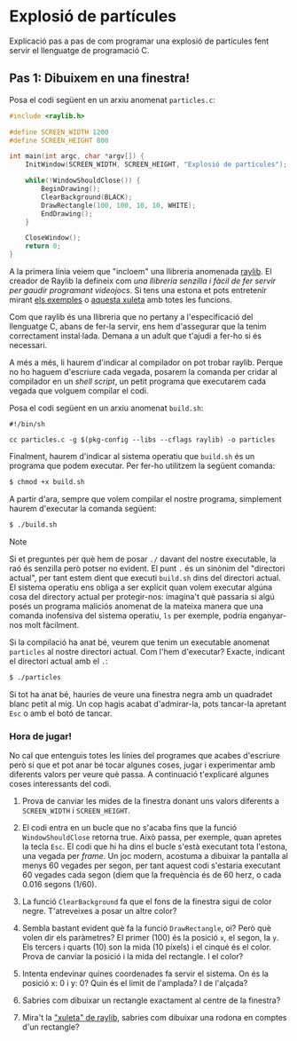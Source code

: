 # Explosió de partícules

Explicació pas a pas de com programar una explosió de partícules fent servir el
llenguatge de programació C.

## Pas 1: Dibuixem en una finestra!

Posa el codi següent en un arxiu anomenat `particles.c`:

```c
#include <raylib.h>

#define SCREEN_WIDTH 1200
#define SCREEN_HEIGHT 800

int main(int argc, char *argv[]) {
    InitWindow(SCREEN_WIDTH, SCREEN_HEIGHT, "Explosió de partícules");

    while(!WindowShouldClose()) {
        BeginDrawing();
        ClearBackground(BLACK);
        DrawRectangle(100, 100, 10, 10, WHITE);
        EndDrawing();
    }

    CloseWindow();
    return 0;
}
```

A la primera línia veiem que "incloem" una llibreria anomenada [raylib](https://www.raylib.com/index.html). El creador de Raylib la defineix com *una llibreria senzilla i fàcil de fer servir per gaudir programant videojocs*. Si tens una estona et pots entretenir mirant [els exemples](https://www.raylib.com/examples.html) o [aquesta xuleta](https://www.raylib.com/cheatsheet/cheatsheet.html) amb totes les funcions.

Com que raylib és una llibreria que no pertany a l'especificació del llenguatge C, abans de fer-la servir, ens hem d'assegurar que la tenim correctament instal·lada. Demana a un adult que t'ajudi a fer-ho si és necessari.

A més a més, li haurem d'indicar al compilador on pot trobar raylib. Perque no ho haguem d'escriure cada vegada, posarem la comanda per cridar al compilador en un *shell script*, un petit programa que executarem cada vegada que volguem compilar el codi.

Posa el codi següent en un arxiu anomenat `build.sh`:

```
#!/bin/sh

cc particles.c -g $(pkg-config --libs --cflags raylib) -o particles
```

Finalment, haurem d'indicar al sistema operatiu que `build.sh` és un programa que podem executar. Per fer-ho utilitzem la següent comanda:

```sh
$ chmod +x build.sh
```

A partir d'ara, sempre que volem compilar el nostre programa, simplement haurem d'executar la comanda següent:

```sh
$ ./build.sh
```

> [!NOTE]
> Si et preguntes per què hem de posar `./` davant del nostre executable, la raó és senzilla però potser no evident. El punt `.` és un sinònim del "directori actual", per tant estem dient que executi `build.sh` dins del directori actual. El sistema operatiu ens obliga a ser explícit quan volem executar algúna cosa del directory actual per protegir-nos: imagina't què passaria si algú posés un programa maliciós anomenat de la mateixa manera que una comanda inofensiva del sistema operatiu, `ls` per exemple, podria enganyar-nos molt fàcilment.

Si la compilació ha anat bé, veurem que tenim un executable anomenat `particles` al nostre directori actual. Com l'hem d'executar? Exacte, indicant el directori actual amb el `.`:

```sh
$ ./particles
```

Si tot ha anat bé, hauríes de veure una finestra negra amb un quadradet blanc petit al mig. Un cop hagis acabat d'admirar-la, pots tancar-la apretant `Esc` o amb el botó de tancar.

### Hora de jugar!

No cal que entenguis totes les línies del programes que acabes d'escriure però si que et pot anar bé tocar algunes coses, jugar i experimentar amb diferents valors per veure què passa. A continuació t'explicaré algunes coses interessants del codi.

1. Prova de canviar les mides de la finestra donant uns valors diferents a `SCREEN_WIDTH` i `SCREEN_HEIGHT`.

2. El codi entra en un bucle que no s'acaba fins que la funció `WindowShouldClose` retorna true. Això passa, per exemple, quan apretes la tecla `Esc`. El codi que hi ha dins el bucle s'està executant tota l'estona, una vegada per *frame*. Un joc modern, acostuma a dibuixar la pantalla al menys 60 vegades per segon, per tant aquest codi s'estaria executant 60 vegades cada segon (diem que la frequència és de 60 herz, o cada 0.016 segons (1/60).

3. La funció `ClearBackground` fa que el fons de la finestra sigui de color negre. T'atreveixes a posar un altre color?

4. Sembla bastant evident què fa la funció `DrawRectangle`, oi? Però què volen dir els paràmetres? El primer (100) és la posició `x`, el segon, la `y`. Els tercers i quarts (10) son la mida (10 píxels) i el cinqué és el color. Prova de canviar la posició i la mida del rectangle. I el color?

5. Intenta endevinar quines coordenades fa servir el sistema. On és la posició x: 0 i y: 0? Quin és el limit de l'amplada? I de l'alçada?

6. Sabries com dibuixar un rectangle exactament al centre de la finestra?

7. Mira't la ["xuleta" de raylib](https://www.raylib.com/cheatsheet/cheatsheet.html), sabries com dibuixar una rodona en comptes d'un rectangle?
